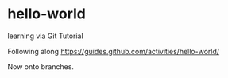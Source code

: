# hello-world
learning via Git Tutorial

Following along https://guides.github.com/activities/hello-world/

Now onto branches.
